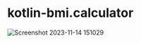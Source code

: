



# kotlin-bmi.calculator


![Screenshot 2023-11-14 151029](https://github.com/fahad0samara/kotlin-bmi.calculator/assets/90055525/004ae489-347d-43d9-a6de-7820e29325b9)




